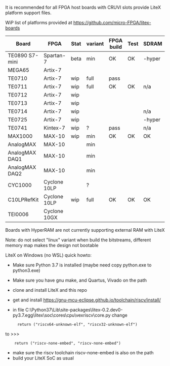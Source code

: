 It is recommended for all FPGA host boards with CRUVI slots provide LiteX platform support files.

WiP list of platforms provided at https://github.com/micro-FPGA/litex-boards

| Board         | FPGA       |Stat|variant|FPGA build|Test|SDRAM|
|---------------|------------|----|-----|-|-|--|
|TE0890 S7-mini |Spartan-7   |beta|min  |OK|OK|-hyper|
|MEGA65         |Artix-7     |    |     | | | |
|TE0710         |Artix-7     |wip |full |pass| | |
|TE0711         |Artix-7     |wip |full |OK|OK|n/a|
|TE0712         |Artix-7     |wip |     | | | |
|TE0713         |Artix-7     |wip |     | | | |
|TE0714         |Artix-7     |wip |     | | |n/a|
|TE0725         |Artix-7     |wip |     | | |-hyper|
|TE0741         |Kintex-7    |wip |?    |pass||n/a|
|MAX1000        |MAX-10      |wip |min  |OK|OK|OK|
|AnalogMAX      |MAX-10      |    |min  ||||
|AnalogMAX DAQ1 |MAX-10      |    |min  ||||
|AnalogMAX DAQ2 |MAX-10      |    |min  ||||
|CYC1000        |Cyclone 10LP|    |?    ||||
|C10LPRefKit    |Cyclone 10LP|wip |full |OK|OK|OK|
|TEI0006        |Cyclone 10GX|    |     ||||

Boards with HyperRAM are not currently supporting external RAM with LiteX

Note: do not select "linux" variant when build the bitstreams, different memory map makes the design not bootable

LiteX on Windows (no WSL) quick howto:
* Make sure Python 3.7 is installed (maybe need copy python.exe to python3.exe)
* Make sure you have gnu make, and Quartus, Vivado on the path
* clone and install LiteX and this repo
* get and install https://gnu-mcu-eclipse.github.io/toolchain/riscv/install/
* in file C:\Python37\Lib\site-packages\litex-0.2.dev0-py3.7.egg\litex\soc\cores\cpu\vexriscv\core.py change

        return ("riscv64-unknown-elf", "riscv32-unknown-elf")
to >>>       

        return ("riscv-none-embed", "riscv-none-embed")
        
* make sure the riscv toolchain riscv-none-embed is also on the path
* build your LiteX SoC as usual


